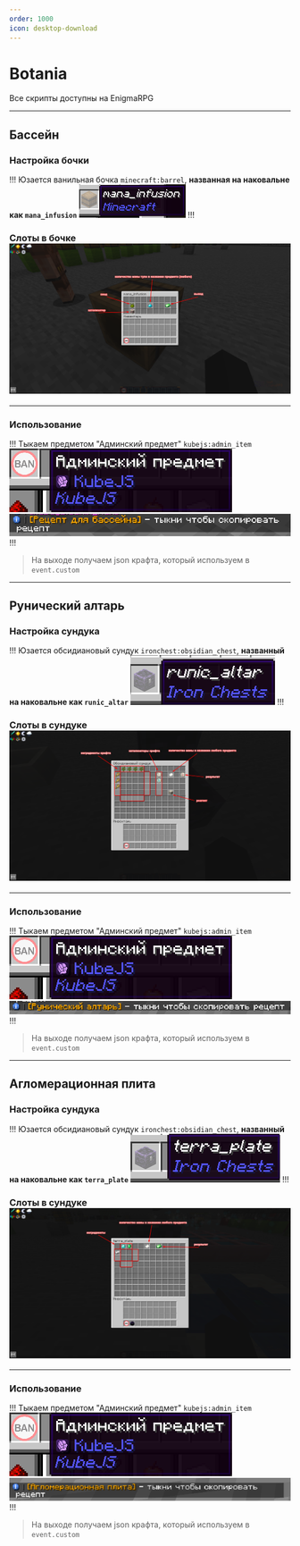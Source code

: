 ```yaml
---
order: 1000
icon: desktop-download
---
```

# Botania

Все скрипты доступны на EnigmaRPG


---

## Бассейн

### Настройка бочки
!!!
Юзается ванильная бочка `minecraft:barrel`, **названная на наковальне как `mana_infusion`**
![img.png](img.png)
!!!
### Слоты в бочке ![img_1.png](img_1.png)
---

### Использование
!!!
Тыкаем предметом "Админский предмет" `kubejs:admin_item`
![img_2.png](img_2.png) ![img_3.png](img_3.png)
!!!
> На выходе получаем json крафта, который используем в `event.custom`

---
## Рунический алтарь

### Настройка сундука
!!!
Юзается обсидиановый сундук `ironchest:obsidian_chest`, **названный на наковальне как `runic_altar`**
![img_5.png](img_5.png)
!!!
### Слоты в сундуке ![img_4.png](img_4.png)
---

### Использование
!!!
Тыкаем предметом "Админский предмет" `kubejs:admin_item`
![img_2.png](img_2.png) ![img_8.png](img_8.png)
!!!
> На выходе получаем json крафта, который используем в `event.custom`

---
## Агломерационная плита

### Настройка сундука
!!!
Юзается обсидиановый сундук `ironchest:obsidian_chest`, **названный на наковальне как `terra_plate`**
![img_7.png](img_7.png)
!!!
### Слоты в сундуке ![img_6.png](img_6.png)
---

### Использование
!!!
Тыкаем предметом "Админский предмет" `kubejs:admin_item`
![img_2.png](img_2.png) ![img_9.png](img_9.png)
!!!
> На выходе получаем json крафта, который используем в `event.custom`